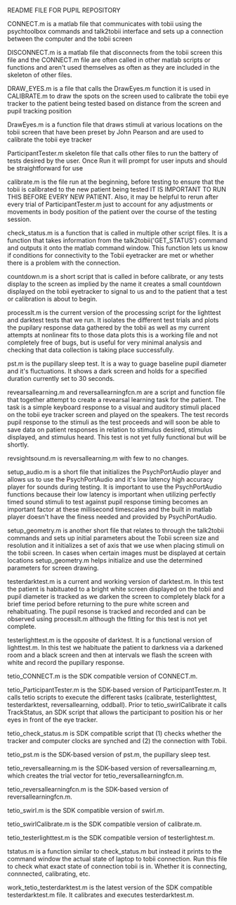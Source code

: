 README FILE FOR PUPIL REPOSITORY

CONNECT.m is a matlab file that communicates with 
tobii using the psychtoolbox commands and talk2tobii
interface and sets up a connection between the computer
and the tobii screen

DISCONNECT.m is a matlab file that disconnects from the tobii
screen this file and the CONNECT.m file are often called in other
matlab scripts or functions and aren't used themselves as often
as they are included in the skeleton of other files.

DRAW_EYES.m is a file that calls the DrawEyes.m function it is used
in CALIBRATE.m to draw the spots on the screen used to calibrate the
tobii eye tracker to the patient being tested based on distance from
the screen and pupil tracking position

DrawEyes.m is a function file that draws stimuli at various locations
on the tobii screen that have been preset by John Pearson and are used
to calibrate the tobii eye tracker

ParticipantTester.m skeleton file that calls other files to run the
battery of tests desired by the user. Once Run it will prompt for
user inputs and should be straightforward for use

calibrate.m is the file run at the beginning, before testing to ensure
that the tobii is calibrated to the new patient being tested IT IS IMPORTANT TO
RUN THIS BEFORE EVERY NEW PATIENT. Also, it may be helpful to rerun after every
trial of ParticipantTester.m just to account for any adjustments or movements in
body position of the patient over the course of the testing session.

check_status.m is a function that is called in multiple other script files. It is
a function that takes information from the talk2tobii('GET_STATUS') command and 
outputs it onto the matlab command window. This function lets us know if conditions for
connectivity to the Tobii eyetracker are met or whether there is a problem with the
connection.

countdown.m is a short script that is called in before calibrate,
or any tests display to the screen as implied by the name it creates
a small countdown displayed on the tobii eyetracker to signal to us
and to the patient that a test or calibration is about to begin.

processlt.m is the current version of the processing script for the lighttest and darktest
tests that we run. It isolates the different test trials and plots the pupilary response 
data gathered by the tobii as well as my current attempts at nonlinear fits to those data plots
this is a working file and not completely free of bugs, but is useful for very minimal analysis
and checking that data collection is taking place successfully.

pst.m is the pupillary sleep test. It is a way to guage baseline pupil diameter and it's fluctuations.
It shows a dark screen and holds for a specified duration currently set to 30 seconds.

revearsallearning.m and reversallearningfcn.m are a script and function file
that together attempt to create a revearsal learning task for the patient. 
The task is a simple keyboard response to a visual and auditory stimuli placed
on the tobii eye tracker screen and played on the speakers. The test records pupil
response to the stimuli as the test proceeds and will soon be able to save data on
patient responses in relation to stimulus desired, stimulus displayed, and stimulus
heard. This test is not yet fully functional but will be shortly.

revsightsound.m is reversallearning.m with few to no changes.

setup_audio.m is a short file that initializes the PsychPortAudio player and allows us
to use the PsychPortAudio and it's low latency high accuracy player for sounds during
testing. It is important to use the PsychPortAudio functions because their low latency
is important when utilizing perfectly timed sound stimuli to test against pupil response
timing becomes an important factor at these millisecond timescales and the built in matlab
player doesn't have the finess needed and provided by PsychPortAudio.

setup_geometry.m is another short file that relates to through the talk2tobii commands and
sets up initial parameters about the Tobii screen size and resolution and it initializes a
set of axis that we use when placing stimuli on the tobii screen. In cases when certain 
images must be displayed at certain locations setup_geometry.m helps initialize and use the
determined parameters for screen drawing.

testerdarktest.m is a current and working version of darktest.m. In this test the patient is
habituated to a bright white screen displayed on the tobii and pupil diameter is tracked as
we darken the screen to completely black for a brief time period before returning to the pure
white screen and rehabituating. The pupil resonse is tracked and recorded and can be observed
using processlt.m although the fitting for this test is not yet complete.

testerlighttest.m is the opposite of darktest. It is a functional version of lighttest.m. In this
test we habituate the patient to darkness via a darkened room and a black screen and then at
intervals we flash the screen with white and record the pupillary response.

tetio_CONNECT.m is the SDK compatible version of CONNECT.m.

tetio_ParticipantTester.m is the SDK-based version of ParticipantTester.m. It calls tetio scripts
to execute the different tasks (calibrate, testerlighttest, testerdarktest, reversallearning, oddball). 
Prior to tetio_swirlCalibrate it calls TrackStatus, an SDK script that allows the participant to position 
his or her eyes in front of the eye tracker.

tetio_check_status.m is SDK compatible script that (1) checks whether the tracker and computer 
clocks are synched and (2) the connection with Tobii.

tetio_pst.m is the SDK-based version of pst.m, the pupillary sleep test.

tetio_reversallearning.m is the SDK-based version of reversallearning.m, which creates the trial vector
for tetio_reversallearningfcn.m.

tetio_reversallearningfcn.m is the SDK-based version of reversallearningfcn.m.

tetio_swirl.m is the SDK compatible version of swirl.m.

tetio_swirlCalibrate.m is the SDK compatible version of calibrate.m.

tetio_testerlighttest.m is the SDK compatible version of testerlightest.m.

tstatus.m is a function similar to check_status.m but instead it prints to the command window
the actual state of laptop to tobii connection. Run this file to check what exact state of connection
tobii is in. Whether it is connecting, connnected, calibrating, etc.

work_tetio_testerdarktest.m is the latest version of the SDK compatible testerdarktest.m file. It calibrates
and executes testerdarktest.m. 

